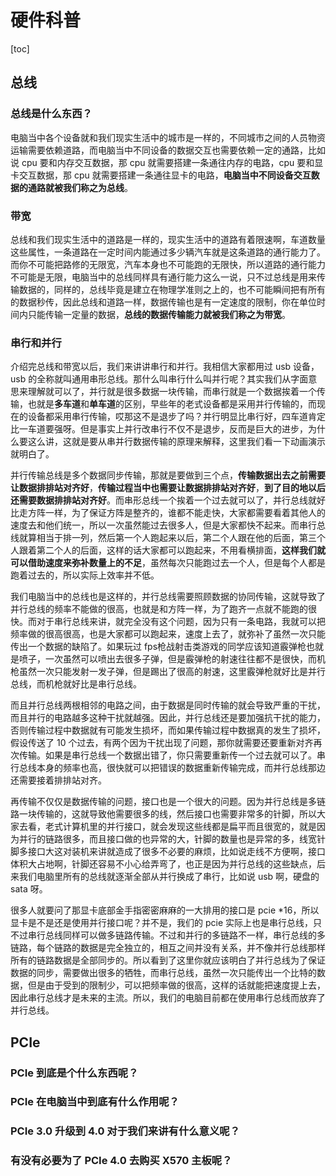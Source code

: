 # 硬件科普

[toc]

## 总线

### 总线是什么东西？

电脑当中各个设备就和我们现实生活中的城市是一样的，不同城市之间的人员物资运输需要依赖道路，而电脑当中不同设备的数据交互也需要依赖一定的通路，比如说 cpu 要和内存交互数据，那 cpu 就需要搭建一条通往内存的电路，cpu 要和显卡交互数据，那 cpu 就需要搭建一条通往显卡的电路，**电脑当中不同设备交互数据的通路就被我们称之为总线**。

### 带宽

总线和我们现实生活中的道路是一样的，现实生活中的道路有着限速啊，车道数量这些属性，一条道路在一定时间内能通过多少辆汽车就是这条道路的通行能力了。而你不可能把路修的无限宽，汽车本身也不可能跑的无限快，所以道路的通行能力不可能是无限，电脑当中的总线同样具有通行能力这么一说，只不过总线是用来传输数据的，同样的，总线毕竟是建立在物理学准则之上的，也不可能瞬间把有所有的数据秒传，因此总线和道路一样，数据传输也是有一定速度的限制，你在单位时间内只能传输一定量的数据，**总线的数据传输能力就被我们称之为带宽**。

### 串行和并行

介绍完总线和带宽以后，我们来讲讲串行和并行。我相信大家都用过 usb 设备，usb 的全称就叫通用串形总线。那什么叫串行什么叫并行呢？其实我们从字面意思来理解就可以了，并行就是很多数据一块传输，而串行就是一个数据挨着一个传输，也就是**多车道**和**单车道**的区别，早些年的老式设备都是采用并行传输的，而现在的设备都采用串行传输，哎那这不是退步了吗？并行明显比串行好，四车道肯定比一车道要强呀。但是事实上并行改串行不仅不是退步，反而是巨大的进步，为什么要这么讲，这就是要从串并行数据传输的原理来解释，这里我们看一下动画演示就明白了。

并行传输总线是多个数据同步传输，那就是要做到三个点，**传输数据出去之前需要让数据排排站对齐好**，**传输过程当中也需要让数据排排站对齐好**，**到了目的地以后还需要数据排排站对齐好**。而串形总线一个挨着一个过去就可以了，并行总线就好比走方阵一样，为了保证方阵是整齐的，谁都不能走快，大家都需要看着其他人的速度去和他们统一，所以一次虽然能过去很多人，但是大家都快不起来。而串行总线就算相当于排一列，然后第一个人跑起来以后，第二个人跟在他的后面，第三个人跟着第二个人的后面，这样的话大家都可以跑起来，不用看横排面，**这样我们就可以借助速度来弥补数量上的不足**，虽然每次只能跑过去一个人，但是每个人都是跑着过去的，所以实际上效率并不低。

我们电脑当中的总线也是这样的，并行总线需要照顾数据的协同传输，这就导致了并行总线的频率不能做的很高，也就是和方阵一样，为了跑齐一点就不能跑的很快。而对于串行总线来讲，就完全没有这个问题，因为只有一条电路，我就可以把频率做的很高很高，也是大家都可以跑起来，速度上去了，就弥补了虽然一次只能传出一个数据的缺陷了。如果玩过 fps枪战射击类游戏的同学应该知道霰弹枪也就是喷子，一次虽然可以喷出去很多子弹，但是霰弹枪的射速往往都不是很快，而机枪虽然一次只能发射一发子弹，但是踢出了很高的射速，这里霰弹枪就好比是并行总线，而机枪就好比是串行总线。

而且并行总线两根相邻的电路之间，由于数据是同时传输的就会导致严重的干扰，而且并行的电路越多这种干扰就越强。因此，并行总线还是要加强抗干扰的能力，否则传输过程中数据就有可能发生损坏，而如果传输过程中数据真的发生了损坏，假设传送了 10 个过去，有两个因为干扰出现了问题，那你就需要还要重新对齐再次传输。如果是串行总线一个数据出错了，你只需要重新传一个过去就可以了。串行总线本身的频率也高，很快就可以把错误的数据重新传输完成，而并行总线那边还需要接着排排站对齐。

再传输不仅仅是数据传输的问题，接口也是一个很大的问题。因为并行总线是多链路一块传输的，这就导致他需要很多的线，然后接口也需要非常多的针脚，所以大家去看，老式计算机里的并行接口，就会发现这些线都是扁平而且很宽的，就是因为并行的链路很多，而且接口做的也异常的大，针脚的数量也是异常的多，线宽针脚多接口大这对装机来讲就造成了很多不必要的麻烦，比如说走线不方便啊，接口体积大占地啊，针脚还容易不小心给弄弯了，也正是因为并行总线的这些缺点，后来我们电脑里所有的总线就逐渐全部从并行换成了串行，比如说 usb 啊，硬盘的 sata 呀。

很多人就要问了那显卡底部金手指密密麻麻的一大排用的接口是 pcie *16，所以显卡是不是还是使用并行接口呢？并不是，我们的 pcie 实际上也是串行总线，只不过串行总线同样可以做多链路传输。不过和并行的多链路不一样，串行总线的多链路，每个链路的数据是完全独立的，相互之间并没有关系，并不像并行总线那样所有的链路数据是全部同步的。所以看到了这里你就应该明白了并行总线为了保证数据的同步，需要做出很多的牺牲，而串行总线，虽然一次只能传出一个比特的数据，但是由于受到的限制少，可以把频率做的很高，这样的话就能把速度提上去，因此串行总线才是未来的主流。所以，我们的电脑目前都在使用串行总线而放弃了并行总线。

## PCIe
### PCIe 到底是个什么东西呢？
### PCIe 在电脑当中到底有什么作用呢？
### PCIe 3.0 升级到 4.0 对于我们来讲有什么意义呢？
### 有没有必要为了 PCIe 4.0 去购买 X570 主板呢？

